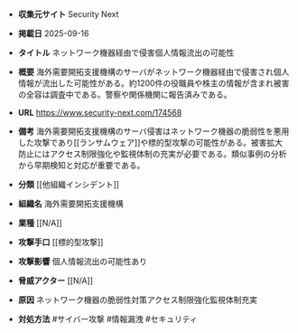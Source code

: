 - **収集元サイト**
Security Next

- **掲載日**
2025-09-16

- **タイトル**
ネットワーク機器経由で侵害個人情報流出の可能性

- **概要**
海外需要開拓支援機構のサーバがネットワーク機器経由で侵害され個人情報が流出した可能性がある。約1200件の役職員や株主の情報が含まれ被害の全容は調査中である。警察や関係機関に報告済みである。

- **URL**
https://www.security-next.com/174568

- **備考**
海外需要開拓支援機構のサーバ侵害はネットワーク機器の脆弱性を悪用した攻撃であり[[ランサムウェア]]や標的型攻撃の可能性がある。被害拡大防止にはアクセス制限強化や監視体制の充実が必要である。類似事例の分析から早期検知と対応が重要である。

- **分類**
[[他組織インシデント]]

- **組織名**
海外需要開拓支援機構

- **業種**
[[N/A]]

- **攻撃手口**
[[標的型攻撃]]

- **攻撃影響**
個人情報流出の可能性あり

- **脅威アクター**
[[N/A]]

- **原因**
ネットワーク機器の脆弱性対策アクセス制限強化監視体制充実

- **対処方法**
#サイバー攻撃 #情報漏洩 #セキュリティ

